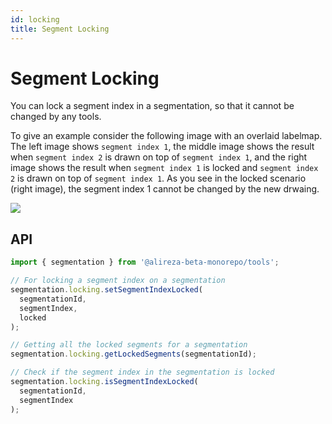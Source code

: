 ```yaml
---
id: locking
title: Segment Locking
---
```


# Segment Locking

You can lock a segment index in a segmentation, so that it cannot be changed by any tools.

To give an example consider the following image with an overlaid labelmap.
The left image shows `segment index 1`, the middle image shows the result when `segment index 2`
is drawn on top of `segment index 1`, and the right image shows the result when `segment index 1`
is locked and `segment index 2` is drawn on top of `segment index 1`.
As you see in the locked scenario (right image), the segment index 1 cannot be changed by the new drwaing.

![](../../../assets/segment-locking.png)

## API

```js
import { segmentation } from '@alireza-beta-monorepo/tools';

// For locking a segment index on a segmentation
segmentation.locking.setSegmentIndexLocked(
  segmentationId,
  segmentIndex,
  locked
);

// Getting all the locked segments for a segmentation
segmentation.locking.getLockedSegments(segmentationId);

// Check if the segment index in the segmentation is locked
segmentation.locking.isSegmentIndexLocked(
  segmentationId,
  segmentIndex
);
```
